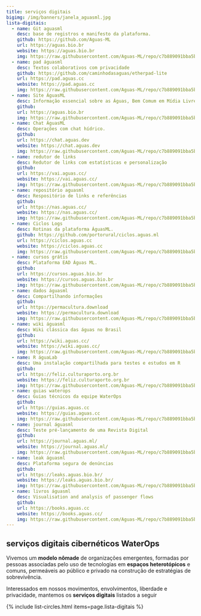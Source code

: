 ```yaml
---
title: serviços digitais
bigimg: /img/banners/janela_aguasml.jpg
lista-digitais:
  - name: Git aguasml
    desc: base de registros e manifesto da plataforma.
    github: https://github.com/Aguas-ML
    url: https://aguas.bio.br
    website: https://aguas.bio.br
    img: https://raw.githubusercontent.com/Aguas-ML/repo/c7b889091bba5bf1404feb0a20d438df2d37907d/img/icons/branblue/icone_hidricos-branblue-14.svg
  - name: pad águasml
    desc: Textos colaborativos com privacidade
    github: https://github.com/caminhodasaguas/etherpad-lite
    url: https://pad.aguas.cc
    website: https://pad.aguas.cc
    img: https://raw.githubusercontent.com/Aguas-ML/repo/c7b889091bba5bf1404feb0a20d438df2d37907d/img/icons/branblack/icones_hidricos-branblack-07.svg
  - name: Site ÁguasML
    desc: Informação essencial sobre as Águas, Bem Comum em Mídia Livre
    github: 
    url: https://aguas.bio.br
    img: https://raw.githubusercontent.com/Aguas-ML/repo/c7b889091bba5bf1404feb0a20d438df2d37907d/img/icons/precolors/icone_pty-precolors-20.svg
  - name: Chat ÁguasML
    desc: Operações com chat hídrico.
    github: 
    url: https://chat.aguas.dev
    website: https://chat.aguas.dev
    img: https://raw.githubusercontent.com/Aguas-ML/repo/c7b889091bba5bf1404feb0a20d438df2d37907d/img/icons/brancolors/icones_hidricos-brancolors-12.svg
  - name: redutor de links
    desc: Redutor de links com estatísticas e personalização
    github: 
    url: https://vai.aguas.cc/
    website: https://vai.aguas.cc/
    img: https://raw.githubusercontent.com/Aguas-ML/repo/c7b889091bba5bf1404feb0a20d438df2d37907d/img/icons/precolors/icone_pty-precolors-13.svg
  - name: repositório aguasml
    desc: Respositório de links e referências
    github: 
    url: https://nas.aguas.cc/
    website: https://nas.aguas.cc/
    img: https://raw.githubusercontent.com/Aguas-ML/repo/c7b889091bba5bf1404feb0a20d438df2d37907d/img/icons/precolors/icone_pty-precolors-25.svg
  - name: Ciclos Logs
    desc: Rotinas da plataforma ÁguasML.
    github: https://github.com/portorural/ciclos.aguas.ml
    url: https://ciclos.aguas.cc
    website: https://ciclos.aguas.cc
    img: https://raw.githubusercontent.com/Aguas-ML/repo/c7b889091bba5bf1404feb0a20d438df2d37907d/img/icons/precolors/icone_pty-precolors-03.svg
  - name: cursos grátis
    desc: Plataforma EAD Águas ML.
    github: 
    url: https://cursos.aguas.bio.br
    website: https://cursos.aguas.bio.br
    img: https://raw.githubusercontent.com/Aguas-ML/repo/c7b889091bba5bf1404feb0a20d438df2d37907d/img/icons/precolors/icone_pty-precolors-05.svg
  - name: dados águasml
    desc: Compartilhando informações
    github: 
    url: https://permacultura.download
    website: https://permacultura.download
    img: https://raw.githubusercontent.com/Aguas-ML/repo/c7b889091bba5bf1404feb0a20d438df2d37907d/img/icons/precolors/icone_pty-precolors-08.svg
  - name: wiki águasml
    desc: Wiki clássica das águas no Brasil
    github: 
    url: https://wiki.aguas.cc/
    website: https://wiki.aguas.cc/
    img: https://raw.githubusercontent.com/Aguas-ML/repo/c7b889091bba5bf1404feb0a20d438df2d37907d/img/icons/branblack/icones_hidricos-branblack-08.svg
  - name: R águaLab
    desc: Uma instalação compartilhada para testes e estudos em R
    github: 
    url: https://feliz.culturaporto.org.br
    website: https://feliz.culturaporto.org.br
    img: https://raw.githubusercontent.com/Aguas-ML/repo/c7b889091bba5bf1404feb0a20d438df2d37907d/img/icons/precolors/icone_pty-precolors-15.svg
  - name: guias waterops
    desc: Guias técnicos da equipe WaterOps
    github: 
    url: https://guias.aguas.cc
    website: https://guias.aguas.cc
    img: https://raw.githubusercontent.com/Aguas-ML/repo/c7b889091bba5bf1404feb0a20d438df2d37907d/img/icons/pretrans/icone_hidricos-pretrans-flora_folhagem.svg
  - name: journal águasml
    desc: Teste pré-lançamento de uma Revista Digital
    github: 
    url: https://journal.aguas.ml/
    website: https://journal.aguas.ml/
    img: https://raw.githubusercontent.com/Aguas-ML/repo/c7b889091bba5bf1404feb0a20d438df2d37907d/img/icons/precolors/icone_pty-precolors-11.svg
  - name: leak águasml
    desc: Plataforma segura de denúncias
    github: 
    url: https://leaks.aguas.bio.br/
    website: https://leaks.aguas.bio.br/
    img: https://raw.githubusercontent.com/Aguas-ML/repo/c7b889091bba5bf1404feb0a20d438df2d37907d/img/icons/brancolors/icones_hidricos-brancolors-06.svg
  - name: livros águasml
    desc: Visualisation and analysis of passenger flows
    github: 
    url: https://books.aguas.cc
    website: https://books.aguas.cc/
    img: https://raw.githubusercontent.com/Aguas-ML/repo/c7b889091bba5bf1404feb0a20d438df2d37907d/img/icons/precolors/icone_pty-precolors-18.svg
---
```


##  serviços digitais cibernéticos WaterOps

Vivemos um **modelo nômade** de organizações emergentes, formadas por pessoas associadas pelo uso de tecnologias em **espaços heterotópicos** e comuns, permeáveis ao público e privado na construção de estratégias de sobrevivência.

Interessados em nossos movimentos, envolvimentos, liberdade e privacidade, mantemos os **serviços digitais** listados a seguir


{% include list-circles.html items=page.lista-digitais %}




<br>